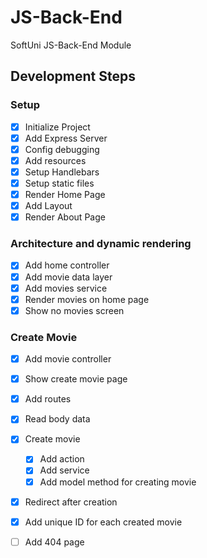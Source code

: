# JS-Back-End

SoftUni JS-Back-End Module

## Development Steps

### Setup

- [x] Initialize Project
- [x] Add Express Server
- [x] Config debugging
- [x] Add resources
- [x] Setup Handlebars
- [x] Setup static files
- [x] Render Home Page
- [x] Add Layout
- [x] Render About Page

### Architecture and dynamic rendering

- [x] Add home controller
- [x] Add movie data layer
- [x] Add movies service
- [x] Render movies on home page
- [x] Show no movies screen

### Create Movie

- [x] Add movie controller
- [x] Show create movie page
- [x] Add routes
- [x] Read body data
- [x] Create movie
  - [x] Add action
  - [x] Add service
  - [x] Add model method for creating movie
- [x] Redirect after creation
- [x] Add unique ID for each created movie

- [ ] Add 404 page
